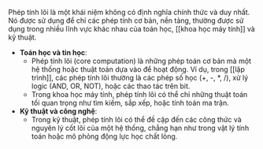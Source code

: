Phép tính lõi là một khái niệm không có định nghĩa chính thức và duy nhất. Nó được sử dụng để chỉ các phép tính cơ bản, nền tảng, thường được sử dụng trong nhiều lĩnh vực khác nhau của toán học, [[khoa học máy tính]] và kỹ thuật.
- **Toán học và tin học**:
    - Phép tính lõi (core computation) là những phép toán cơ bản mà một hệ thống hoặc thuật toán dựa vào để hoạt động. Ví dụ, trong [[lập trình]], các phép tính lõi thường là các phép số học (+, -, \*, /), xử lý logic (AND, OR, NOT), hoặc các thao tác trên bit.
    - Trong khoa học máy tính, phép tính lõi có thể chỉ những thuật toán tối quan trọng như tìm kiếm, sắp xếp, hoặc tính toán ma trận.
- **Kỹ thuật và công nghệ**:
	- Trong kỹ thuật, phép tính lõi có thể đề cập đến các công thức và nguyên lý cốt lõi của một hệ thống, chẳng hạn như trong vật lý tính toán hoặc mô phỏng động lực học chất lỏng.